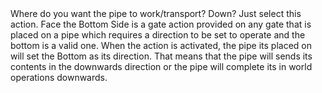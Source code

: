 <lore>
Where do you want the pipe to work/transport? Down? Just select this action.
</lore>
<no_lore>
Face the Bottom Side is a gate action provided on any gate that is placed on a pipe which requires a direction to be set to operate and the bottom is a valid one.
</no_lore>

<chapter name="Setting the Direction"/>
When the action is activated, the pipe its placed on will set the Bottom as its direction.
That means that the pipe will sends its contents in the downwards direction or the pipe will complete its in world operations downwards.